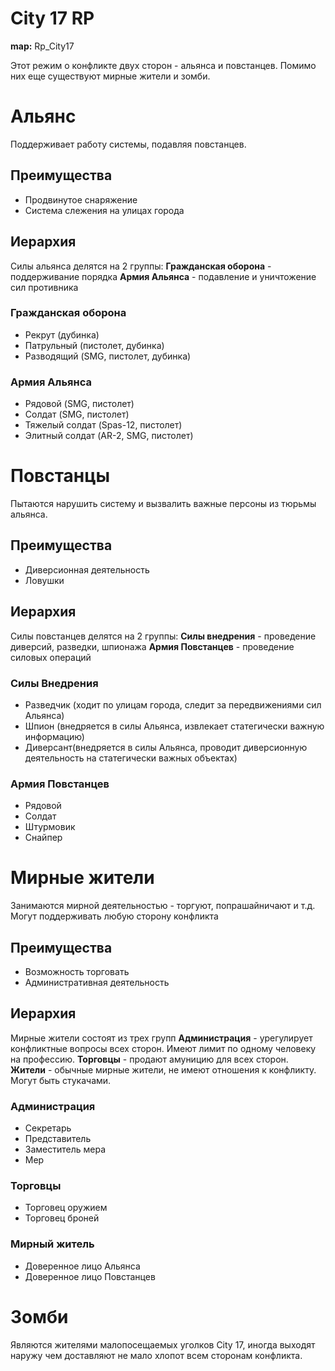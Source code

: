 # City 17 RP

**map:** Rp_City17

Этот режим о конфликте двух сторон - альянса и повстанцев. Помимо них еще существуют мирные жители и зомби.

# Альянс
Поддерживает работу системы, подавляя повстанцев.

## Преимущества
- Продвинутое снаряжение
- Система слежения на улицах города

## Иерархия
Силы альянса делятся на 2 группы:
**Гражданская оборона** - поддерживание порядка
**Армия Альянса** - подавление и уничтожение сил противника

### Гражданская оборона
- Рекрут (дубинка)
- Патрульный (пистолет, дубинка)
- Разводящий (SMG, пистолет, дубинка)

### Армия Альянса
- Рядовой (SMG, пистолет)
- Солдат (SMG, пистолет)
- Тяжелый солдат (Spas-12, пистолет)
- Элитный солдат (AR-2, SMG, пистолет)

# Повстанцы
Пытаются нарушить систему и вызвалить важные персоны из тюрьмы альянса.

## Преимущества
- Диверсионная деятельность
- Ловушки

## Иерархия
Силы повстанцев делятся на 2 группы:
**Силы внедрения** - проведение диверсий, разведки, шпионажа
**Армия Повстанцев** - проведение силовых операций

### Силы Внедрения
- Разведчик (ходит по улицам города, следит за передвижениями сил Альянса)
- Шпион (внедряется в силы Альянса, извлекает статегически важную информацию)
- Диверсант(внедряется в силы Альянса, проводит диверсионную деятельность на статегически важных объектах)

### Армия Повстанцев
- Рядовой
- Солдат
- Штурмовик
- Снайпер

# Мирные жители
Занимаются мирной деятельностью - торгуют, попрашайничают и т.д. Могут поддерживать любую сторону конфликта

## Преимущества
- Возможность торговать
- Административная деятельность

## Иерархия
Мирные жители состоят из трех групп
**Администрация** - урегулирует конфликтные вопросы всех сторон. Имеют лимит по одному человеку на профессию.
**Торговцы** - продают амуницию для всех сторон.
**Жители** - обычные мирные жители, не имеют отношения к конфликту. Могут быть стукачами.

### Администрация
- Секретарь
- Представитель
- Заместитель мера
- Мер

### Торговцы
- Торговец оружием
- Торговец броней

### Мирный житель
- Доверенное лицо Альянса
- Доверенное лицо Повстанцев

# Зомби
Являются жителями малопосещаемых уголков City 17, иногда выходят наружу чем доставляют не мало хлопот всем сторонам конфликта.
